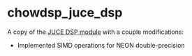 # chowdsp_juce_dsp

A copy of the [JUCE DSP module](https://github.com/juce-framework/JUCE/tree/master/modules/juce_dsp)
with a couple modifications:
- Implemented SIMD operations for NEON double-precision
